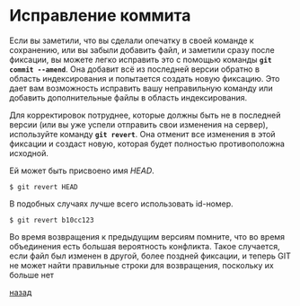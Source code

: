 # Исправление коммита

Если вы заметили, что вы сделали опечатку в своей команде к сохранению, или вы забыли добавить файл, и заметили сразу после фиксации, вы можете легко исправить это с помощью команды **`git commit --amend`**. Она добавит всё из последней версии обратно в область индексирования и попытается создать новую фиксацию. Это дает вам возможность исправить вашу неправильную команду или добавить дополнительные файлы в область индексирования.

Для корректировок потруднее, которые должны быть не в последней версии (или вы уже успели отправить свои изменения на сервер), используйте команду **`git revert`**. Она отменит все изменения в этой фиксации и создаст новую, которая будет полностью противоположна исходной.

Ей может быть присвоено имя *HEAD*.
```
$ git revert HEAD
```
В подобных случаях лучше всего использовать id-номер.
```
$ git revert b10cc123
```
Во время возвращения к предыдущим версиям помните, что во время объединения есть большая вероятность конфликта. Такое случается, если файл был изменен в другой, более поздней фиксации, и теперь GIT не может найти правильные строки для возвращения, поскольку их больше нет

[назад](./readme.md)